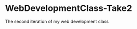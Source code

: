 WebDevelopmentClass-Take2
=========================

The second iteration of my web development class

